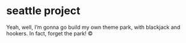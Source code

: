 # seattle project

Yeah, well, I’m gonna go build my own theme park, with blackjack and hookers. In fact, forget the park! ©
